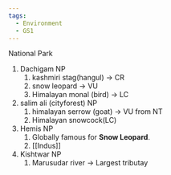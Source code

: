 ```yaml
---
tags:
  - Environment
  - GS1
---
```

National Park
1. Dachigam NP
	1. kashmiri stag(hangul) -> CR
	2. snow leopard -> VU
	3. Himalayan monal (bird) -> LC
2. salim ali (cityforest) NP
	1. himalayan serrow (goat) -> VU from NT
	2. Himalayan snowcock(LC)
3. Hemis NP
	1. Globally famous for **Snow Leopard**.
	2. [[Indus]]
4. Kishtwar NP 
	1. Marusudar river -> Largest tributay